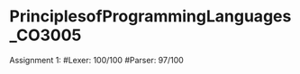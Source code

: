 ﻿# PrinciplesofProgrammingLanguages_CO3005
 
Assignment 1: 
              #Lexer: 100/100
              #Parser: 97/100


